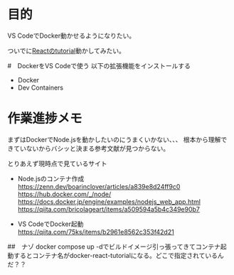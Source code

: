 # 目的
VS CodeでDocker動かせるようになりたい。

ついでに[Reactのtutorial](https://ja.react.dev/learn/tutorial-tic-tac-toe)動かしてみたい。

#　DockerをVS Codeで使う
以下の拡張機能をインストールする

- Docker
- Dev Containers

# 作業進捗メモ
まずはDockerでNode.jsを動かしたいのにうまくいかない、、、
根本から理解できていないからバシッと決まる参考文献が見つからない。

とりあえず現時点で見ているサイト

- Node.jsのコンテナ作成
<https://zenn.dev/boarinclover/articles/a839e8d24ff9c0>
<https://hub.docker.com/_/node/>
<https://docs.docker.jp/engine/examples/nodejs_web_app.html>
<https://qiita.com/bricolageart/items/a509594a5b4c349e90b7>

- VS CodeでDocker起動
<https://qiita.com/75ks/items/b2961e8562c353f42d21>

##　ナゾ
docker compose up -dでビルドイメージ引っ張ってきてコンテナ起動するとコンテナ名がdocker-react-tutorialになる。どこで指定されているんだ？？